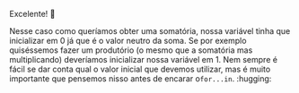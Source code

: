 Excelente! :star_struck:

Nesse caso como queríamos obter uma somatória, nossa variável tinha que inicializar em 0 já que é o valor neutro da soma. Se por exemplo quiséssemos fazer um produtório (o mesmo que a somatória mas multiplicando) deveríamos inicializar nossa variável em 1. Nem sempre é fácil se dar conta qual o valor inicial que devemos utilizar, mas é muito importante que  pensemos nisso antes de encarar o`for...in`. :hugging: